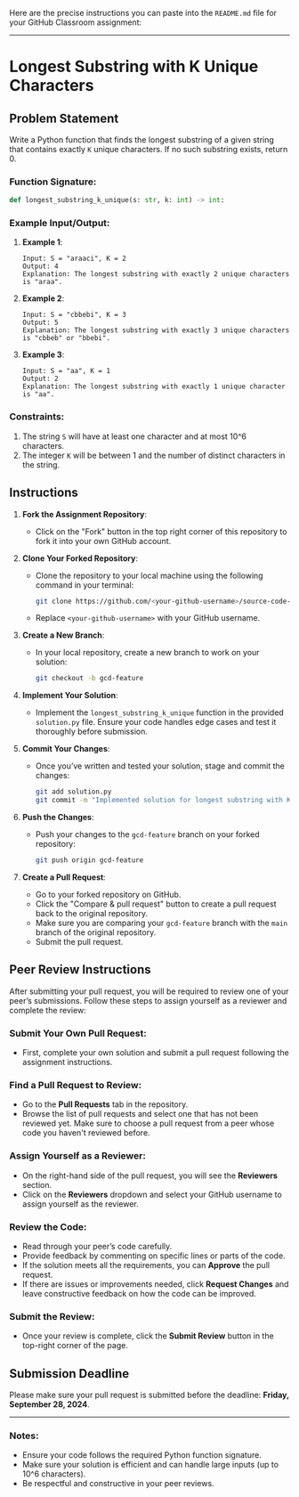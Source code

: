 Here are the precise instructions you can paste into the `README.md` file for your GitHub Classroom assignment:

---

# Longest Substring with K Unique Characters

## Problem Statement

Write a Python function that finds the longest substring of a given string that contains exactly `K` unique characters. If no such substring exists, return 0.

### Function Signature:
```python
def longest_substring_k_unique(s: str, k: int) -> int:
```

### Example Input/Output:
1. **Example 1**:
   ```
   Input: S = "araaci", K = 2
   Output: 4
   Explanation: The longest substring with exactly 2 unique characters is "araa".
   ```

2. **Example 2**:
   ```
   Input: S = "cbbebi", K = 3
   Output: 5
   Explanation: The longest substring with exactly 3 unique characters is "cbbeb" or "bbebi".
   ```

3. **Example 3**:
   ```
   Input: S = "aa", K = 1
   Output: 2
   Explanation: The longest substring with exactly 1 unique character is "aa".
   ```

### Constraints:
1. The string `S` will have at least one character and at most 10^6 characters.
2. The integer `K` will be between 1 and the number of distinct characters in the string.

## Instructions

1. **Fork the Assignment Repository**:
   - Click on the "Fork" button in the top right corner of this repository to fork it into your own GitHub account.

2. **Clone Your Forked Repository**:
   - Clone the repository to your local machine using the following command in your terminal:
     ```bash
     git clone https://github.com/<your-github-username>/source-code-management-exercise.git
     ```
   - Replace `<your-github-username>` with your GitHub username.

3. **Create a New Branch**:
   - In your local repository, create a new branch to work on your solution:
     ```bash
     git checkout -b gcd-feature
     ```

4. **Implement Your Solution**:
   - Implement the `longest_substring_k_unique` function in the provided `solution.py` file. Ensure your code handles edge cases and test it thoroughly before submission.

5. **Commit Your Changes**:
   - Once you’ve written and tested your solution, stage and commit the changes:
     ```bash
     git add solution.py
     git commit -m "Implemented solution for longest substring with K unique characters"
     ```

6. **Push the Changes**:
   - Push your changes to the `gcd-feature` branch on your forked repository:
     ```bash
     git push origin gcd-feature
     ```

7. **Create a Pull Request**:
   - Go to your forked repository on GitHub.
   - Click the "Compare & pull request" button to create a pull request back to the original repository.
   - Make sure you are comparing your `gcd-feature` branch with the `main` branch of the original repository.
   - Submit the pull request.

## Peer Review Instructions

After submitting your pull request, you will be required to review one of your peer’s submissions. Follow these steps to assign yourself as a reviewer and complete the review:

### Submit Your Own Pull Request:
- First, complete your own solution and submit a pull request following the assignment instructions.

### Find a Pull Request to Review:
- Go to the **Pull Requests** tab in the repository.
- Browse the list of pull requests and select one that has not been reviewed yet. Make sure to choose a pull request from a peer whose code you haven't reviewed before.

### Assign Yourself as a Reviewer:
- On the right-hand side of the pull request, you will see the **Reviewers** section.
- Click on the **Reviewers** dropdown and select your GitHub username to assign yourself as the reviewer.

### Review the Code:
- Read through your peer’s code carefully.
- Provide feedback by commenting on specific lines or parts of the code.
- If the solution meets all the requirements, you can **Approve** the pull request.
- If there are issues or improvements needed, click **Request Changes** and leave constructive feedback on how the code can be improved.

### Submit the Review:
- Once your review is complete, click the **Submit Review** button in the top-right corner of the page.

## Submission Deadline

Please make sure your pull request is submitted before the deadline: **Friday, September 28, 2024**.

---

### Notes:
- Ensure your code follows the required Python function signature.
- Make sure your solution is efficient and can handle large inputs (up to 10^6 characters).
- Be respectful and constructive in your peer reviews.
